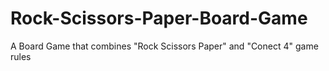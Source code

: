 # Rock-Scissors-Paper-Board-Game
A Board Game that combines "Rock Scissors Paper" and "Conect 4" game rules
